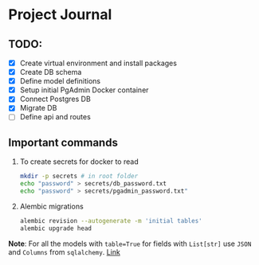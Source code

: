 # Project Journal

## TODO:
- [x] Create virtual environment and install packages
- [x] Create DB schema
- [x] Define model definitions
- [x] Setup initial PgAdmin Docker container
- [x] Connect Postgres DB
- [x] Migrate DB
- [ ] Define api and routes

## Important commands
1. To create secrets for docker to read
    ```bash
    mkdir -p secrets # in root folder
    echo "password" > secrets/db_password.txt
    echo "password" > secrets/pgadmin_password.txt"
    ```

2. Alembic migrations
    ```bash
    alembic revision --autogenerate -m 'initial tables'
    alembic upgrade head
    ```
**Note**: For all the models with `table=True` for fields with `List[str]` use `JSON` and `Columns` from `sqlalchemy`. [Link](https://stackoverflow.com/questions/79296853/sqlmodel-valueerror-class-list-has-no-matching-sqlalchemy-type)